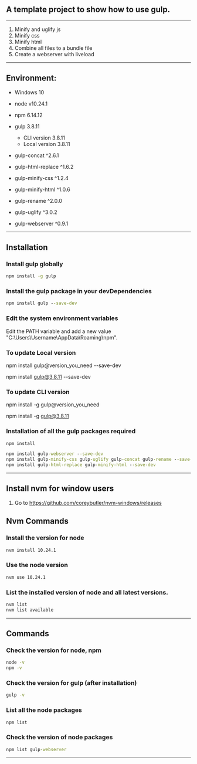 ## A template project to show how to use gulp.

---

1. Minify and uglify js 
2. Minify css
3. Minify html
4. Combine all files to a bundle file
5. Create a webserver with liveload

---

## Environment:
- Windows 10

- node v10.24.1
- npm 6.14.12
- gulp 3.8.11
  - CLI version 3.8.11
  - Local version 3.8.11

- gulp-concat ^2.6.1
- gulp-html-replace ^1.6.2
- gulp-minify-css ^1.2.4
- gulp-minify-html ^1.0.6
- gulp-rename ^2.0.0
- gulp-uglify ^3.0.2
- gulp-webserver ^0.9.1

---

## Installation
### Install gulp globally 
```cmd
npm install -g gulp
```

### Install the gulp package in your devDependencies
```cmd
npm install gulp --save-dev
```

### Edit the system environment variables
Edit the PATH variable and add a new value "C:\Users\Username\AppData\Roaming\npm".

### To update Local version 
npm install gulp@version_you_need --save-dev

npm install gulp@3.8.11 --save-dev

### To update CLI version 
npm install -g gulp@version_you_need

npm install -g gulp@3.8.11

### Installation of all the gulp packages required
```cmd
npm install
```
```cmd
npm install gulp-webserver --save-dev
npm install gulp-minify-css gulp-uglify gulp-concat gulp-rename --save-dev
npm install gulp-html-replace gulp-minify-html --save-dev
```

---

## Install nvm for window users
1. Go to https://github.com/coreybutler/nvm-windows/releases

## Nvm Commands 
### Install the version for node
```cmd
nvm install 10.24.1
```
### Use the node version
```cmd
nvm use 10.24.1
```
### List the installed version of node and all latest versions.
```cmd
nvm list
nvm list available
```

---

## Commands 
### Check the version for node, npm
```cmd
node -v
npm -v
```
### Check the version for gulp (after installation)
```cmd
gulp -v
```

### List all the node packages
```cmd
npm list 
```

### Check the version of node packages
```cmd
npm list gulp-webserver
```

---